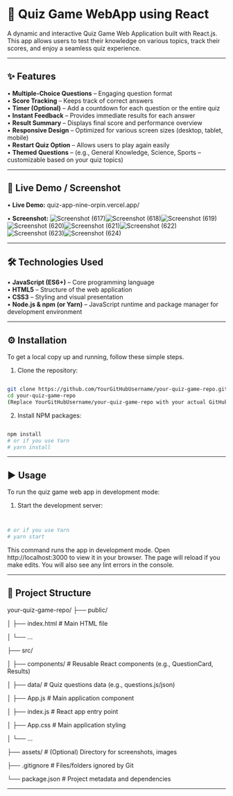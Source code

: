 # 🧠 Quiz Game WebApp using React
A dynamic and interactive Quiz Game Web Application built with React.js. This app allows users to test their knowledge on various topics, track their scores, and enjoy a seamless quiz experience.

---

## ✨ Features
• **Multiple-Choice Questions** – Engaging question format  
• **Score Tracking** – Keeps track of correct answers  
• **Timer (Optional)** – Add a countdown for each question or the entire quiz  
• **Instant Feedback** – Provides immediate results for each answer  
• **Result Summary** – Displays final score and performance overview  
• **Responsive Design** – Optimized for various screen sizes (desktop, tablet, mobile)  
• **Restart Quiz Option** – Allows users to play again easily  
• **Themed Questions** – (e.g., General Knowledge, Science, Sports – customizable based on your quiz topics)  

---

## 🚀 Live Demo / Screenshot
• **Live Demo:** quiz-app-nine-orpin.vercel.app/

• **Screenshot:**
![Screenshot (617)](https://github.com/user-attachments/assets/a98cf5ba-5df0-4c27-a48e-80b3454a0787)![Screenshot (618)](https://github.com/user-attachments/assets/af7eceb9-c1cc-4944-b3d2-fb807475e74e)![Screenshot (619)](https://github.com/user-attachments/assets/108bc522-e68c-4206-8161-e488b63c01bf)![Screenshot (620)](https://github.com/user-attachments/assets/70285865-8181-40e9-9c98-7eed0c550b01)![Screenshot (621)](https://github.com/user-attachments/assets/94b782a2-db07-4487-b37c-b7ca8029a11a)![Screenshot (622)](https://github.com/user-attachments/assets/504fbcb2-06b0-46b1-bf44-814478196570)![Screenshot (623)](https://github.com/user-attachments/assets/48bd8dc0-94df-43c7-97d2-378e996b2b60)![Screenshot (624)](https://github.com/user-attachments/assets/11a47b7c-ce75-4f88-af35-d58c1be670be)

---

## 🛠️ Technologies Used
• **JavaScript (ES6+)** – Core programming language  
• **HTML5** – Structure of the web application  
• **CSS3** – Styling and visual presentation  
• **Node.js & npm (or Yarn)** – JavaScript runtime and package manager for development environment

---

## ⚙️ Installation
To get a local copy up and running, follow these simple steps.

1. Clone the repository:

```Bash

git clone https://github.com/YourGitHubUsername/your-quiz-game-repo.git
cd your-quiz-game-repo
(Replace YourGitHubUsername/your-quiz-game-repo with your actual GitHub path)
```

2. Install NPM packages:

```Bash

npm install
# or if you use Yarn
# yarn install
```
---

## ▶️ Usage
To run the quiz game web app in development mode:

1. Start the development server:
```Bash


# or if you use Yarn
# yarn start
```
This command runs the app in development mode. Open http://localhost:3000 to view it in your browser. The page will reload if you make edits. You will also see any lint errors in the console.

---

## 📂 Project Structure
your-quiz-game-repo/
├── public/

│   ├── index.html           # Main HTML file

│   └── ...

├── src/

│   ├── components/          # Reusable React components (e.g., QuestionCard, Results)

│   ├── data/                # Quiz questions data (e.g., questions.js/json)

│   ├── App.js               # Main application component

│   ├── index.js             # React app entry point

│   ├── App.css              # Main application styling

│   └── ...

├── assets/                  # (Optional) Directory for screenshots, images

├── .gitignore               # Files/folders ignored by Git

└── package.json             # Project metadata and dependencies



---






